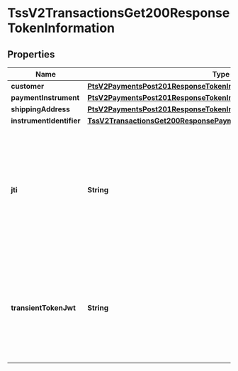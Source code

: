 
# TssV2TransactionsGet200ResponseTokenInformation

## Properties
Name | Type | Description | Notes
------------ | ------------- | ------------- | -------------
**customer** | [**PtsV2PaymentsPost201ResponseTokenInformationCustomer**](PtsV2PaymentsPost201ResponseTokenInformationCustomer.md) |  |  [optional]
**paymentInstrument** | [**PtsV2PaymentsPost201ResponseTokenInformationPaymentInstrument**](PtsV2PaymentsPost201ResponseTokenInformationPaymentInstrument.md) |  |  [optional]
**shippingAddress** | [**PtsV2PaymentsPost201ResponseTokenInformationShippingAddress**](PtsV2PaymentsPost201ResponseTokenInformationShippingAddress.md) |  |  [optional]
**instrumentIdentifier** | [**TssV2TransactionsGet200ResponsePaymentInformationInstrumentIdentifier**](TssV2TransactionsGet200ResponsePaymentInformationInstrumentIdentifier.md) |  |  [optional]
**jti** | **String** | TMS Transient Token, 64 hexadecimal id value representing captured payment credentials (including Sensitive Authentication Data, e.g. CVV).  |  [optional]
**transientTokenJwt** | **String** | Flex API Transient Token encoded as JWT (JSON Web Token), e.g. Flex microform or Unified Payment checkout result.  |  [optional]



